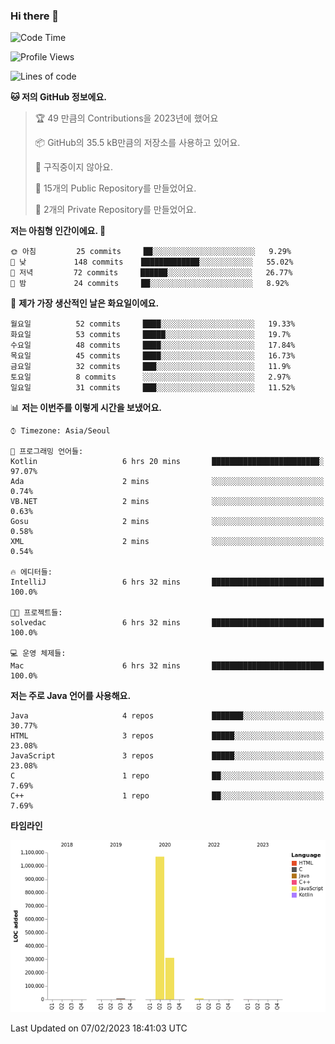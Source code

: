 ### Hi there 👋

<!--
**otm0937/otm0937** is a ✨ _special_ ✨ repository because its `README.md` (this file) appears on your GitHub profile.

Here are some ideas to get you started:

- 🔭 I’m currently working on ...
- 🌱 I’m currently learning ...
- 👯 I’m looking to collaborate on ...
- 🤔 I’m looking for help with ...
- 💬 Ask me about ...
- 📫 How to reach me: ...
- 😄 Pronouns: ...
- ⚡ Fun fact: ...
-->

  <!--START_SECTION:waka-->
![Code Time](http://img.shields.io/badge/Code%20Time-920%20hrs%2053%20mins-blue)

![Profile Views](http://img.shields.io/badge/Profile%20Views-0-blue)

![Lines of code](https://img.shields.io/badge/%EC%A0%80%EB%8A%94%20%EC%97%AC%ED%83%9C%EA%B9%8C%EC%A7%80%20-1%20Million%20%EC%A4%84%EC%9D%98%20%EC%BD%94%EB%93%9C%EB%A5%BC%20%EC%9E%91%EC%84%B1%ED%96%88%EC%96%B4%EC%9A%94.-blue)

**🐱 저의 GitHub 정보에요.** 

> 🏆 49 만큼의 Contributions을 2023년에 했어요
 > 
> 📦 GitHub의 35.5 kB만큼의 저장소를 사용하고 있어요. 
 > 
> 🚫 구직중이지 않아요.
 > 
> 📜 15개의 Public Repository를 만들었어요. 
 > 
> 🔑 2개의 Private Repository를 만들었어요.  
 > 
**저는 아침형 인간이에요. 🐤** 

```text
🌞 아침         25 commits     ██░░░░░░░░░░░░░░░░░░░░░░░   9.29% 
🌆 낮　         148 commits    █████████████░░░░░░░░░░░░   55.02% 
🌃 저녁         72 commits     ██████░░░░░░░░░░░░░░░░░░░   26.77% 
🌙 밤　         24 commits     ██░░░░░░░░░░░░░░░░░░░░░░░   8.92%

```
📅 **제가 가장 생산적인 날은 화요일이에요.** 

```text
월요일          52 commits     ████░░░░░░░░░░░░░░░░░░░░░   19.33% 
화요일          53 commits     █████░░░░░░░░░░░░░░░░░░░░   19.7% 
수요일          48 commits     ████░░░░░░░░░░░░░░░░░░░░░   17.84% 
목요일          45 commits     ████░░░░░░░░░░░░░░░░░░░░░   16.73% 
금요일          32 commits     ███░░░░░░░░░░░░░░░░░░░░░░   11.9% 
토요일          8 commits      ░░░░░░░░░░░░░░░░░░░░░░░░░   2.97% 
일요일          31 commits     ███░░░░░░░░░░░░░░░░░░░░░░   11.52%

```


📊 **저는 이번주를 이렇게 시간을 보냈어요.** 

```text
⌚︎ Timezone: Asia/Seoul

💬 프로그래밍 언어들: 
Kotlin                   6 hrs 20 mins       ████████████████████████░   97.07% 
Ada                      2 mins              ░░░░░░░░░░░░░░░░░░░░░░░░░   0.74% 
VB.NET                   2 mins              ░░░░░░░░░░░░░░░░░░░░░░░░░   0.63% 
Gosu                     2 mins              ░░░░░░░░░░░░░░░░░░░░░░░░░   0.58% 
XML                      2 mins              ░░░░░░░░░░░░░░░░░░░░░░░░░   0.54%

🔥 에디터들: 
IntelliJ                 6 hrs 32 mins       █████████████████████████   100.0%

🐱‍💻 프로젝트들: 
solvedac                 6 hrs 32 mins       █████████████████████████   100.0%

💻 운영 체제들: 
Mac                      6 hrs 32 mins       █████████████████████████   100.0%

```

**저는 주로 Java 언어를 사용해요.** 

```text
Java                     4 repos             ███████░░░░░░░░░░░░░░░░░░   30.77% 
HTML                     3 repos             █████░░░░░░░░░░░░░░░░░░░░   23.08% 
JavaScript               3 repos             █████░░░░░░░░░░░░░░░░░░░░   23.08% 
C                        1 repo              ██░░░░░░░░░░░░░░░░░░░░░░░   7.69% 
C++                      1 repo              ██░░░░░░░░░░░░░░░░░░░░░░░   7.69%

```


**타임라인**

![Chart not found](https://raw.githubusercontent.com/otm0937/otm0937/main/charts/bar_graph.png) 


 Last Updated on 07/02/2023 18:41:03 UTC
<!--END_SECTION:waka-->
